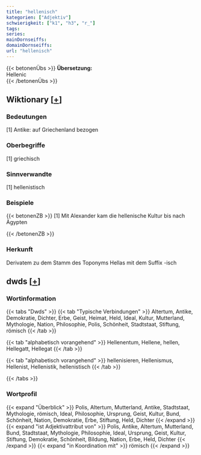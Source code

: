 ```yaml
---
title: "hellenisch"
kategorien: ["Adjektiv"]
schwierigkeit: ["k1", "h3", "r_"]
tags:
series:
mainDornseiffs:
domainDornseiffs:
url: "hellenisch"
---
```


{{< betonenÜbs >}}
**Übersetzung:**  
Hellenic  
{{< /betonenÜbs >}}

## Wiktionary [[+](https://de.wiktionary.org/wiki/hellenisch)]

### Bedeutungen
[1] Antike: auf Griechenland bezogen  

### Oberbegriffe
[1] griechisch  

### Sinnverwandte
[1] hellenistisch  

### Beispiele
{{< betonenZB >}}
[1] Mit Alexander kam die hellenische Kultur bis nach Ägypten  

{{< /betonenZB >}}
### Herkunft
Derivatem zu dem Stamm des Toponyms Hellas mit dem Suffix -isch  



## dwds [[+](https://www.dwds.de/wb/hellenisch)]

### Wortinformation
{{< tabs "Dwds" >}}
{{< tab "Typische Verbindungen" >}}
Altertum, Antike, Demokratie, Dichter, Erbe, Geist, Heimat, Held, Ideal, Kultur, Mutterland, Mythologie, Nation, Philosophie, Polis, Schönheit, Stadtstaat, Stiftung, römisch
{{< /tab >}}

{{< tab "alphabetisch vorangehend" >}}
Hellenentum, Hellene, hellen, Hellegatt, Hellegat
{{< /tab >}}

{{< tab "alphabetisch vorangehend" >}}
hellenisieren, Hellenismus, Hellenist, Hellenistik, hellenistisch
{{< /tab >}}

{{< /tabs >}}

### Wortprofil
{{< expand "Überblick" >}} Polis, Altertum, Mutterland, Antike, Stadtstaat, Mythologie, römisch, Ideal, Philosophie, Ursprung, Geist, Kultur, Bund, Schönheit, Nation, Demokratie, Erbe, Stiftung, Held, Dichter {{< /expand >}}
{{< expand "ist Adjektivattribut von" >}} Polis, Antike, Altertum, Mutterland, Bund, Stadtstaat, Mythologie, Philosophie, Ideal, Ursprung, Geist, Kultur, Stiftung, Demokratie, Schönheit, Bildung, Nation, Erbe, Held, Dichter {{< /expand >}}
{{< expand "in Koordination mit" >}} römisch {{< /expand >}}


